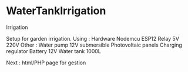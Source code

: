 # WaterTankIrrigation
Irrigation 

Setup for garden irrigation.
Using : 
Hardware
 Nodemcu ESP12
 Relay 5V 220V
Other :
 Water pump 12V submersible
 Photovoltaic panels
 Charging regulator
 Battery 12V
 Water tank 1000L
 
 Next : html/PHP page for gestion
